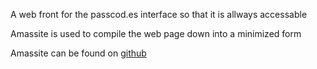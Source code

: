 A web front for the passcod.es interface so that it is allways accessable 

Amassite is used to compile the web page down into a minimized form

Amassite can be found on [github](https://github.com/AsherGlick/Amassite)